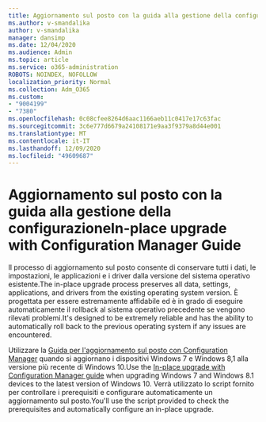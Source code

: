 ```yaml
---
title: Aggiornamento sul posto con la guida alla gestione della configurazione
ms.author: v-smandalika
author: v-smandalika
manager: dansimp
ms.date: 12/04/2020
ms.audience: Admin
ms.topic: article
ms.service: o365-administration
ROBOTS: NOINDEX, NOFOLLOW
localization_priority: Normal
ms.collection: Adm_O365
ms.custom:
- "9004199"
- "7380"
ms.openlocfilehash: 0c08cfee8264d6aac1166aeb11c0417e17c63fac
ms.sourcegitcommit: 3c6e777d6679a24108171e9aa3f9379a8d44e001
ms.translationtype: MT
ms.contentlocale: it-IT
ms.lasthandoff: 12/09/2020
ms.locfileid: "49609687"
---
```

# <a name="in-place-upgrade-with-configuration-manager-guide"></a><span data-ttu-id="98ab5-102">Aggiornamento sul posto con la guida alla gestione della configurazione</span><span class="sxs-lookup"><span data-stu-id="98ab5-102">In-place upgrade with Configuration Manager Guide</span></span>

<span data-ttu-id="98ab5-103">Il processo di aggiornamento sul posto consente di conservare tutti i dati, le impostazioni, le applicazioni e i driver dalla versione del sistema operativo esistente.</span><span class="sxs-lookup"><span data-stu-id="98ab5-103">The in-place upgrade process preserves all data, settings, applications, and drivers from the existing operating system version.</span></span> <span data-ttu-id="98ab5-104">È progettata per essere estremamente affidabile ed è in grado di eseguire automaticamente il rollback al sistema operativo precedente se vengono rilevati problemi.</span><span class="sxs-lookup"><span data-stu-id="98ab5-104">It's designed to be extremely reliable and has the ability to automatically roll back to the previous operating system if any issues are encountered.</span></span>

<span data-ttu-id="98ab5-105">Utilizzare la [Guida per l'aggiornamento sul posto con Configuration Manager](https://admin.microsoft.com/adminportal/home#/win10upgrade) quando si aggiornano i dispositivi Windows 7 e Windows 8,1 alla versione più recente di Windows 10.</span><span class="sxs-lookup"><span data-stu-id="98ab5-105">Use the [In-place upgrade with Configuration Manager guide](https://admin.microsoft.com/adminportal/home#/win10upgrade) when upgrading Windows 7 and Windows 8.1 devices to the latest version of Windows 10.</span></span> <span data-ttu-id="98ab5-106">Verrà utilizzato lo script fornito per controllare i prerequisiti e configurare automaticamente un aggiornamento sul posto.</span><span class="sxs-lookup"><span data-stu-id="98ab5-106">You'll use the script provided to check the prerequisites and automatically configure an in-place upgrade.</span></span>